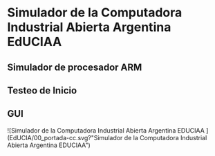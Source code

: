 # Simulador de la Computadora Industrial Abierta Argentina EdUCIAA
## Simulador de procesador ARM 
## Testeo de Inicio
## GUI

![Simulador de la Computadora Industrial Abierta Argentina EDUCIAA ](EdUCIA/00_portada-cc.svg?"Simulador de la Computadora Industrial Abierta Argentina EDUCIAA")


